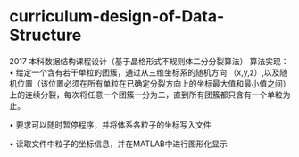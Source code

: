 # curriculum-design-of-Data-Structure
2017 本科数据结构课程设计（基于晶格形式不规则体二分分裂算法）
算法实现：
•	给定一个含有若干单粒的团簇，通过从三维坐标系的随机方向 （x,y,z）,以及随机位置（该位置必须在所有单粒在已确定分裂方向上的坐标最大值和最小值之间）上的连续分裂，每次将任意一个团簇一分为二，直到所有团簇都只含有一个单粒为止。

•	要求可以随时暂停程序，并将体系各粒子的坐标写入文件

•	读取文件中粒子的坐标信息，并在MATLAB中进行图形化显示
